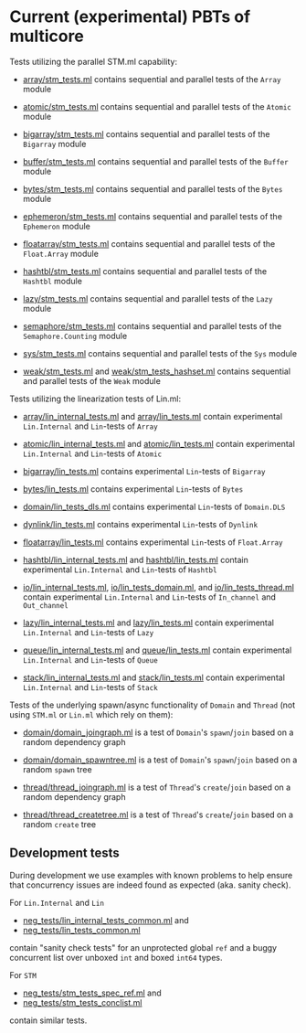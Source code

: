 Current (experimental) PBTs of multicore
========================================

Tests utilizing the parallel STM.ml capability:

 - [array/stm_tests.ml](array/stm_tests.ml) contains sequential and
   parallel tests of the `Array` module

 - [atomic/stm_tests.ml](atomic/stm_tests.ml) contains sequential and
   parallel tests of the `Atomic` module

 - [bigarray/stm_tests.ml](bigarray/stm_tests.ml) contains sequential and
   parallel tests of the `Bigarray` module

 - [buffer/stm_tests.ml](buffer/stm_tests.ml) contains sequential and
   parallel tests of the `Buffer` module

 - [bytes/stm_tests.ml](bytes/stm_tests.ml) contains sequential and
   parallel tests of the `Bytes` module

 - [ephemeron/stm_tests.ml](ephemeron/stm_tests.ml) contains sequential and
   parallel tests of the `Ephemeron` module

 - [floatarray/stm_tests.ml](floatarray/stm_tests.ml) contains sequential and
   parallel tests of the `Float.Array` module

 - [hashtbl/stm_tests.ml](hashtbl/stm_tests.ml) contains sequential and
   parallel tests of the `Hashtbl` module

 - [lazy/stm_tests.ml](lazy/stm_tests.ml) contains sequential and
   parallel tests of the `Lazy` module

 - [semaphore/stm_tests.ml](semaphore/stm_tests.ml) contains sequential and
   parallel tests of the `Semaphore.Counting` module

 - [sys/stm_tests.ml](sys/stm_tests.ml) contains sequential and
   parallel tests of the `Sys` module

 - [weak/stm_tests.ml](weak/stm_tests.ml) and
   [weak/stm_tests_hashset.ml](weak/stm_tests_hashset.ml) contains sequential and
   parallel tests of the `Weak` module



Tests utilizing the linearization tests of Lin.ml:

 - [array/lin_internal_tests.ml](array/lin_internal_tests.ml) and [array/lin_tests.ml](array/lin_tests.ml)
   contain experimental `Lin.Internal` and `Lin`-tests of `Array`

 - [atomic/lin_internal_tests.ml](atomic/lin_internal_tests.ml) and [atomic/lin_tests.ml](atomic/lin_tests.ml)
   contain experimental `Lin.Internal` and `Lin`-tests of `Atomic`

 - [bigarray/lin_tests.ml](bigarray/lin_tests.ml) contains experimental `Lin`-tests of `Bigarray`

 - [bytes/lin_tests.ml](bytes/lin_tests.ml) contains experimental `Lin`-tests of `Bytes`

 - [domain/lin_tests_dls.ml](domain/lin_tests_dls.ml) contains experimental `Lin`-tests of `Domain.DLS`

 - [dynlink/lin_tests.ml](dynlink/lin_tests.ml) contains experimental `Lin`-tests of `Dynlink`

 - [floatarray/lin_tests.ml](floatarray/lin_tests.ml) contains experimental `Lin`-tests of `Float.Array`

 - [hashtbl/lin_internal_tests.ml](hashtbl/lin_internal_tests.ml) and [hashtbl/lin_tests.ml](hashtbl/lin_tests.ml)
   contain experimental `Lin.Internal` and `Lin`-tests of `Hashtbl`

 - [io/lin_internal_tests.ml](hashtbl/lin_internal_tests.ml),
   [io/lin_tests_domain.ml](io/lin_tests_domain.ml), and
   [io/lin_tests_thread.ml](io/lin_tests_thread.ml) contain experimental
   `Lin.Internal` and `Lin`-tests of `In_channel` and `Out_channel`

 - [lazy/lin_internal_tests.ml](lazy/lin_internal_tests.ml) and [lazy/lin_tests.ml](lazy/lin_tests.ml)
   contain experimental `Lin.Internal` and `Lin`-tests of `Lazy`

 - [queue/lin_internal_tests.ml](queue/lin_internal_tests.ml) and [queue/lin_tests.ml](queue/lin_tests.ml)
   contain experimental `Lin.Internal` and `Lin`-tests of `Queue`

 - [stack/lin_internal_tests.ml](stack/lin_internal_tests.ml) and [stack/lin_tests.ml](stack/lin_tests.ml)
   contain experimental `Lin.Internal` and `Lin`-tests of `Stack`



Tests of the underlying spawn/async functionality of `Domain` and
`Thread` (not using `STM.ml` or `Lin.ml` which rely on them):

 - [domain/domain_joingraph.ml](domain/domain_joingraph.ml) is a test of `Domain`'s
   `spawn`/`join` based on a random dependency graph

 - [domain/domain_spawntree.ml](domain/domain_spawntree.ml) is a test of `Domain`'s
   `spawn`/`join` based on a random `spawn` tree

 - [thread/thread_joingraph.ml](thread/thread_joingraph.ml) is a test of `Thread`'s
   `create`/`join` based on a random dependency graph

 - [thread/thread_createtree.ml](thread/thread_createtree.ml) is a test of `Thread`'s
   `create`/`join` based on a random `create` tree


Development tests
-----------------

During development we use examples with known problems to help ensure
that concurrency issues are indeed found as expected (aka. sanity
check).

For `Lin.Internal` and `Lin`
- [neg_tests/lin_internal_tests_common.ml](neg_tests/lin_internal_tests_common.ml) and
- [neg_tests/lin_tests_common.ml](neg_tests/lin_tests_common.ml)

contain "sanity check tests" for an unprotected global `ref` and a
buggy concurrent list over unboxed `int` and boxed `int64` types.

For `STM`
 - [neg_tests/stm_tests_spec_ref.ml](neg_tests/stm_tests_spec_ref.ml) and
 - [neg_tests/stm_tests_conclist.ml](neg_tests/stm_tests_conclist.ml)

contain similar tests.
